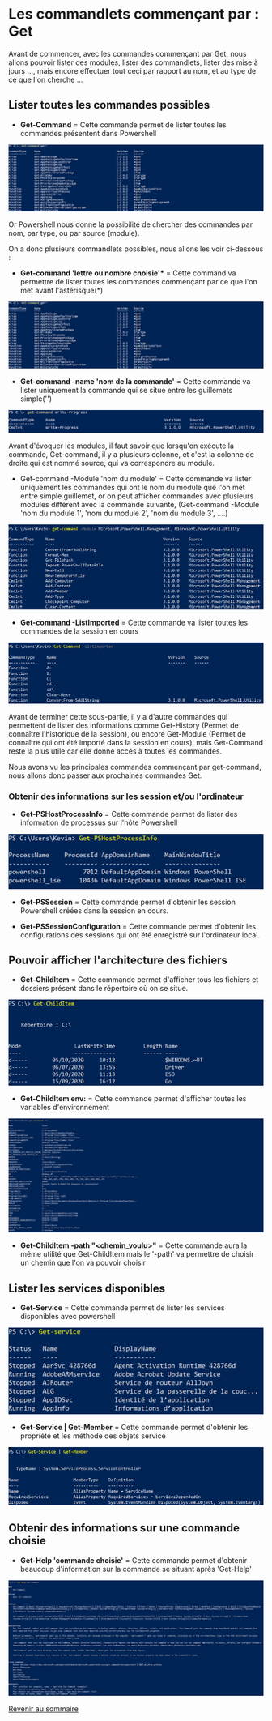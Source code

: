 # Les commandlets commençant par : Get 

Avant de commencer, avec les commandes commençant par Get, nous allons pouvoir lister des modules, lister des commandlets, lister des mise à jours ..., mais encore effectuer tout ceci par rapport au nom, et au type de ce que l'on cherche ...

## Lister toutes les commandes possibles

- __Get-Command__ = Cette commande permet de lister toutes les commandes présentent dans Powershell

![](https://github.com/kevinguyodo/Powershell/blob/main/Image/get-command-basique.PNG)

Or Powershell nous donne la possibilité de chercher des commandes par nom, par type, ou par source (module).

On a donc plusieurs commandlets possibles, nous allons les voir ci-dessous :

- __Get-command 'lettre ou nombre choisie'*__ = Cette command va permettre de lister toutes les commandes commençant par ce que l'on met avant l'astérisque(*)

![](https://github.com/kevinguyodo/Powershell/blob/main/Image/get-command1.PNG)

- __Get-command -name 'nom de la commande'__ = Cette commande va lister uniquement la commande qui se situe entre les guillemets simple('')

![](https://github.com/kevinguyodo/Powershell/blob/main/Image/get-command%20-name.PNG)

Avant d'évoquer les modules, il faut savoir que lorsqu'on exécute la commande, Get-command, il y a plusieurs colonne, et c'est la colonne de droite qui est nommé source, qui va correspondre au module.
- Get-command -Module 'nom du module' = Cette commande va lister uniquement les commandes qui ont le nom du module que l'on met entre simple guillemet, or on peut afficher commandes avec plusieurs modules différent avec la commande suivante, (Get-command -Module 'nom du module 1', 'nom du module 2', 'nom du module 3', ....)

![](https://github.com/kevinguyodo/Powershell/blob/main/Image/Get-command%20-Module.PNG)

- __Get-command -ListImported__ = Cette commande va lister toutes les commandes de la session en cours 

![](https://github.com/kevinguyodo/Powershell/blob/main/Image/Get-command-ListImported.PNG)

Avant de terminer cette sous-partie, il y a d'autre commandes qui permettent de lister des informations comme Get-History (Permet de connaître l'historique de la session), ou encore Get-Module (Permet de connaître qui ont été importé dans la session en cours), mais Get-Command reste la plus utile car elle donne accès à toutes les commandes.

Nous avons vu les principales commandes commençant par get-command, nous allons donc passer aux prochaines commandes Get.

### Obtenir des informations sur les session et/ou l'ordinateur

- __Get-PSHostProcessInfo__ = Cette commande permet de lister des information de processus sur l'hôte Powershell 

![](https://github.com/kevinguyodo/Powershell/blob/main/Image/Get-PSHostProcessInfo.PNG)

- __Get-PSSession__ = Cette commande permet d'obtenir les session Powershell créées dans la session en cours.

- __Get-PSSessionConfiguration__ = Cette commande permet d'obtenir les configurations des sessions qui ont été enregistré sur l'ordinateur local.

## Pouvoir afficher l'architecture des fichiers
- __Get-ChildItem__ = Cette commande permet d'afficher tous les fichiers et dossiers présent dans le répertoire où on se situe.

![](https://github.com/kevinguyodo/Powershell/blob/main/Image/Get-ChildItem.PNG)

- __Get-ChildItem env:__ = Cette commande permet d'afficher toutes les variables d'environnement 

![](https://github.com/kevinguyodo/Powershell/blob/main/Image/Variable%20d'environnement.PNG)

- __Get-ChildItem -path "<chemin_voulu>"__ = Cette commande aura la même utilité que Get-ChildItem mais le '-path' va permettre de choisir un chemin que l'on va pouvoir choisir

## Lister les services disponibles 

- __Get-Service__ = Cette commande permet de lister les services disponibles avec powershell 

![](https://github.com/kevinguyodo/Powershell/blob/main/Image/Get-Service.PNG)

- __Get-Service | Get-Member__  = Cette commande permet d'obtenir les propriété et les méthode des objets service 

![](https://github.com/kevinguyodo/Powershell/blob/main/Image/Get-ServiceGet-Member.PNG)

## Obtenir des informations sur une commande choisie

- __Get-Help 'commande choisie'__ = Cette commande permet d'obtenir beaucoup d'information sur la commande se situant après 'Get-Help'

![](https://github.com/kevinguyodo/Powershell/blob/main/Image/Get-Help.PNG)


[Revenir au sommaire](https://github.com/kevinguyodo/Powershell/blob/main/README.md)
